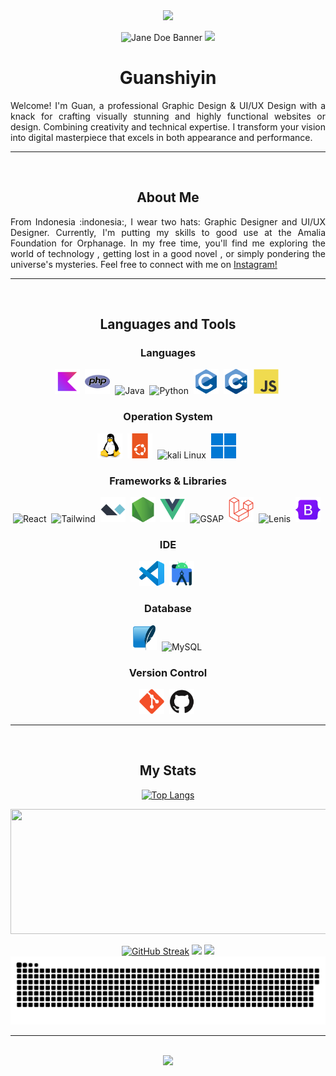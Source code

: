 <div align=center>
<img src="https://capsule-render.vercel.app/api?type=waving&height=100&color=20:FF0000,100:F0F0F0&section=footer&reversal=false&textBg=false&fontAlignY=50&descAlign=48&descAlignY=59"/>
  
![Jane Doe Banner](https://github.com/user-attachments/assets/6dce4a9a-c124-413d-816b-a0ea878a6cd9)
<img src="https://capsule-render.vercel.app/api?type=waving&height=100&color=20:FF0000,100:F0F0F0&section=header&reversal=false&textBg=false&fontAlignY=50&descAlign=48&descAlignY=59"/>


# Guanshiyin

</div>
<div align=justify>
Welcome! I'm Guan, a professional Graphic Design & UI/UX Design with a knack for crafting visually stunning and highly functional websites or design. Combining creativity and technical expertise. I transform your vision into digital masterpiece that excels in both appearance and performance.
</div>
<hr><br>

<div align=center>
  
## About Me

</div>
<div align="justify">
From Indonesia :indonesia:, I wear two hats: Graphic Designer and UI/UX Designer.   Currently, I'm putting my skills to good use at the Amalia Foundation for Orphanage.  In my free time, you'll find me exploring the world of technology , getting lost in a good novel , or simply pondering the universe's mysteries. Feel free to connect with me on <a href="https://instagram.com/guanshiyin_">Instagram!</a>
</div>
<hr><br>

<div align="center">
  
## Languages and Tools

### Languages

<img src="https://github.com/devicons/devicon/blob/master/icons/kotlin/kotlin-original.svg" title="Kotlin" alt="Kotlin" width="40" height="40"/>&nbsp;
<img src="https://github.com/devicons/devicon/blob/master/icons/php/php-original.svg" title="PHP" alt="PHP" width="40" height="40"/>&nbsp;
<img src="https://raw.githubusercontent.com/HighAmbition211/HighAmbition211/auxiliary/languages/java.svg" title="Java" alt="Java" width="40" height="40"/>&nbsp;
<img src="https://raw.githubusercontent.com/HighAmbition211/HighAmbition211/auxiliary/languages/python.svg" title="Python" alt="Python" width="40" height="40"/>&nbsp;
<img src="https://github.com/devicons/devicon/blob/master/icons/c/c-original.svg" title="C" alt="C" width="40" height="40"/>&nbsp;
<img src="https://github.com/devicons/devicon/blob/master/icons/cplusplus/cplusplus-original.svg" title="C++" alt="C++" width="40" height="40"/>&nbsp;
<img src="https://github.com/devicons/devicon/blob/master/icons/javascript/javascript-original.svg" title="Javascript" alt="Javascript" width="40" height="40"/>&nbsp;

### Operation System

<img src="https://github.com/devicons/devicon/blob/master/icons/linux/linux-original.svg" title="Linux" alt="Linux" width="40" height="40"/>&nbsp;
<img src="https://github.com/devicons/devicon/blob/master/icons/ubuntu/ubuntu-original.svg" title="Linux Ubuntu" alt="Linux Ubuntu" width="40" height="40"/>&nbsp;
<img src="https://seeklogo.com/images/K/kali-linux-logo-93027C57BD-seeklogo.com.png" title="Kali Linux" alt="kali Linux" width="40" height="40"/>&nbsp;
<img src="https://github.com/devicons/devicon/blob/master/icons/windows11/windows11-original.svg" title="Windows" alt="Windows" width="40" height="40"/>&nbsp;

### Frameworks & Libraries

<img src="https://raw.githubusercontent.com/HighAmbition211/HighAmbition211/auxiliary/libraries/react.svg" title="React" alt="React" width="40" height="40"/>&nbsp;
<img src="https://raw.githubusercontent.com/HighAmbition211/HighAmbition211/auxiliary/frameworks/tailwindcss.svg" title="Tailwind" alt="Tailwind" width="40" height="40"/>&nbsp;
<img src="https://github.com/devicons/devicon/blob/master/icons/alpinejs/alpinejs-original.svg" title="alpinejs" alt="alpinejs" width="40" height="40"/>&nbsp;
<img src="https://github.com/devicons/devicon/blob/master/icons/nodejs/nodejs-original.svg" title="NodeJS" alt="NodeJS" width="40" height="40"/>&nbsp;
<img src="https://github.com/devicons/devicon/blob/master/icons/vuejs/vuejs-original.svg" title="Vue" alt="Vue" width="40" height="40"/>&nbsp;
<img src="https://gsap.com/favicon-32x32.png" title="GSAP" alt="GSAP" width="40" height="40"/>&nbsp;
<img src="https://github.com/devicons/devicon/blob/master/icons/laravel/laravel-original.svg" title="Laravel" alt="Laravel" width="40" height="40"/>&nbsp;
<img src="https://lenis.darkroom.engineering/favicon-32x32.png" title="Lenis" alt="Lenis" width="40" height="40"/>&nbsp;
<img src="https://github.com/devicons/devicon/blob/master/icons/bootstrap/bootstrap-original.svg" title="Bootstrap" alt="Bootstrap" width="40" height="40"/>&nbsp;

### IDE

<img src="https://github.com/devicons/devicon/blob/master/icons/vscode/vscode-original.svg" title="VS Code" alt="VS Code" width="40" height="40"/>&nbsp;
<img src="https://github.com/devicons/devicon/blob/master/icons/androidstudio/androidstudio-original.svg" title="Android Studio" alt="Android Studio" width="40" height="40"/>&nbsp;

### Database

<img src="https://github.com/devicons/devicon/blob/master/icons/sqlite/sqlite-original.svg" title="SQLite" alt="SQLite" width="40" height="40"/>&nbsp;
<img src="https://raw.githubusercontent.com/HighAmbition211/HighAmbition211/auxiliary/databases/mysql.svg" title="MySQL" alt="MySQL" width="40" height="40"/>&nbsp;

### Version Control

<img src="https://github.com/devicons/devicon/blob/master/icons/git/git-original.svg" title="Git" alt="Git" width="40" height="40"/>&nbsp;
<img src="https://github.com/devicons/devicon/blob/master/icons/github/github-original.svg" title="GitHub" alt="GitHub" width="40" height="40"/>&nbsp;

</div>
<hr><br>

<div align="center">
  
## My Stats

[![Top Langs](https://github-readme-stats.vercel.app/api/top-langs/?username=guanshiyin28&layout=donut&theme=dracula)](https://github.com/guanshiyin28/)

<img width="600" height="200" src="https://github-readme-stats.vercel.app/api?username=guanshiyin28&show_icons=true&theme=dracula">

[![GitHub Streak](https://github-readme-streak-stats.herokuapp.com?user=guanshiyin28&theme=dracula)](https://www.instagram.com/guanshiyin_/)
<img src="https://github-readme-activity-graph.vercel.app/graph?username=guanshiyin28&theme=dracula&hide_border=true&hide_title=false&area=true&custom_title=Total%20contribution%20graph%20in%20all%20repo">
<img src="https://github-profile-trophy.vercel.app/?username=guanshiyin28&theme=dracula">
<img width="1000" src="assets/snake.svg" alt="snake"/>

</div>
<hr><br>

<div align="center">
  <a href="https://www.instagram.com/guanshiyin_/">
     <img src="https://capsule-render.vercel.app/api?type=waving&height=200&color=20:FF0000,100:F0F0F0&section=footer&reversal=false&textBg=false&fontAlignY=50&descAlign=48&descAlignY=59"/>
  </a>
</div>
